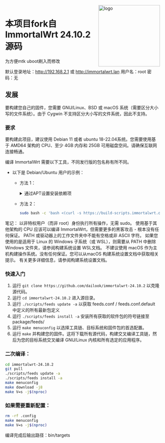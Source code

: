 <img src="https://avatars.githubusercontent.com/u/53193414?s=200&v=4" alt="logo" width="200" height="200" align="right">

# 本项目fork自 ImmortalWrt 24.10.2源码

为方便mtk uboot刷入而修改

默认登录地址：http://192.168.2.1 或 http://immortalwrt.lan  用户名：root  密码：无

## 发展
要构建您自己的固件，您需要 GNU/Linux、BSD 或 macOS 系统（需要区分大小写的文件系统）。由于 Cygwin 不支持区分大小写的文件系统，因此不支持。

  ### 要求
  要构建此项目，建议使用 Debian 11 或者 ubuntu 18-22.04系统。您需要使用基于 AMD64 架构的 CPU、至少 4GB 内存和 25GB 可用磁盘空间。请确保互联网连接畅通。

  编译 ImmortalWrt 需要以下工具，不同发行版的包名称有所不同。

  - 以下是 Debian/Ubuntu 用户的示例：<br/>
    - 方法 1：
      <details>
        <summary>通过APT设置安装依赖项</summary>

        ```bash
        sudo apt update -y
        sudo apt full-upgrade -y
        sudo apt install -y ack antlr3 asciidoc autoconf automake autopoint binutils bison build-essential \
          bzip2 ccache clang cmake cpio curl device-tree-compiler ecj fastjar flex gawk gettext gcc-multilib \
          g++-multilib git gnutls-dev gperf haveged help2man intltool lib32gcc-s1 libc6-dev-i386 libelf-dev \
          libglib2.0-dev libgmp3-dev libltdl-dev libmpc-dev libmpfr-dev libncurses-dev libpython3-dev \
          libreadline-dev libssl-dev libtool libyaml-dev libz-dev lld llvm lrzsz mkisofs msmtp nano \
          ninja-build p7zip p7zip-full patch pkgconf python3 python3-pip python3-ply python3-docutils \
          python3-pyelftools qemu-utils re2c rsync scons squashfs-tools subversion swig texinfo uglifyjs \
          upx-ucl unzip vim wget xmlto xxd zlib1g-dev zstd
        ```
      </details>
    - 方法 2：
      ```bash
      sudo bash -c 'bash <(curl -s https://build-scripts.immortalwrt.org/init_build_environment.sh)'
      ```

  笔记：
    以非特权用户（而非 root）身份执行所有操作，无需 sudo。
    使用基于其他架构的 CPU 应该可以编译 ImmortalWrt，但需要更多的黑客攻击 - 根本没有任何保证。
    PATH 或驱动器上的工作文件夹中不能有空格或非 ASCII 字符。
    如果您使用的是适用于 Linux 的 Windows 子系统（或 WSL），则需要从 PATH 中删除 Windows 文件夹，请参阅构建系统设置 WSL文档。
    不建议使用 macOS 作为主机构建操作系统。没有任何保证。您可以从macOS 构建系统设置文档中获取相关提示。
    有关更多详细信息，请参阅构建系统设置文档。

  ### 快速入门
  1. 运行 `git clone https://github.com/dailook/immortalwrt-24.10.2` 以克隆源代码。
  2. 运行 `cd immortalwrt-24.10.2` 进入源目录。
  3. 运行 `./scripts/feeds update -a` 以获取 feeds.conf / feeds.conf.default 中定义的所有最新包定义
  4. 运行 `./scripts/feeds install -a` 安装所有获取的软件包的符号链接至 package/feeds/
  5. 运行 `make menuconfig` 以选择工具链、目标系统和固件包的首选配置。
  6. 运行 `make` 并构建您的固件。这将下载所有源代码，构建交叉编译工具链，然后为您的目标系统交叉编译 GNU/Linux 内核和所有选定的应用程序。

  ### 二次编译：
  
  ```bash
  cd immortalwrt-24.10.2 
  git pull
  ./scripts/feeds update -a
  ./scripts/feeds install -a
  make menuconfig
  make download -j8
  make V=s -j$(nproc)
  ```
 
  ### 如果需要重新配置：
  
  ```bash
  rm -rf .config
  make menuconfig
  make V=s -j$(nproc)
  ```

编译完成后输出路径：bin/targets
